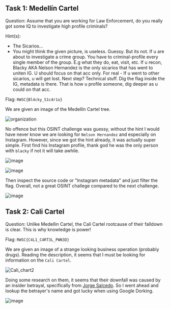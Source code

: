 ## Task 1: Medellín Cartel
Question: Assume that you are working for Law Enforcement, do you really got some IQ to investigate high profile criminals?

Hint(s):
* The Sicarios…
* You might think the given picture, is useless. Guessy. But its not. If u are about to investigate a crime group. You have to criminal-profile every single member of the group. E.g what they do, eat, visit, etc. If u recon, Blacky AKA Nelson Hernandez is the only sicarios that has went to uniten IG. U should focus on that acc only. For real - If u went to other sicarios, u will get lost. Next step? Technical stuff. Dig the flag inside the IG, metadata is there. That is how u profile someone, dig deeper as u could on that acc.

Flag: `RWSC{Bl4cky_S1c4r1o}`

We are given an image of the Medellín Cartel tree. 

![organization](https://github.com/warlocksmurf/localctf-writeups/assets/121353711/8a13289c-b261-473b-8d2a-49e51cc5b1ac)

No offence but this OSINT challenge was guessy, without the hint I would have never know we are looking for `Nelson Hernandez` and especially on Instagram. However, since we got the hint already, it was actually super simple. First find his Instagram profile, thank god he was the only person with `blacky` if not it will take awhile.

![image](https://github.com/warlocksmurf/localctf-writeups/assets/121353711/b1b00061-44bd-40d6-b288-40a5446fab49)

![image](https://github.com/warlocksmurf/localctf-writeups/assets/121353711/117505c4-6b7a-4896-8e85-23c6fb1b0be0)

Then inspect the source code or "Instagram metadata" and just filter the flag. Overall, not a great OSINT challege compared to the next challenge.

![image](https://github.com/warlocksmurf/localctf-writeups/assets/121353711/b17be348-364b-44d1-9a73-c8e0a5ef372f)

## Task 2: Cali Cartel
Question: Unlike Medellin Cartel, the Cali Cartel rootcause of their falldown is clear. This is why knowledge is power!

Flag: `RWSC{C4L1_C4RT3L_PWN3D}`

We are given an image of a strange looking business operation (probably drugs). Reading the description, it seems that I must be looking for information on the `Cali Cartel`.

![Cali_chart2](https://github.com/warlocksmurf/localctf-writeups/assets/121353711/0e476133-4b40-4eee-be25-430bcf9f882c)

Doing some research on them, it seems that their downfall was caused by an insider betrayal, specifically from [Jorge Salcedo](https://www.seattletimes.com/nation-world/a-daring-betrayal-helped-wipe-out-cali-cocaine-cartel/). So I went ahead and lookup the betrayer's name and got lucky when using Google Dorking.

![image](https://github.com/warlocksmurf/localctf-writeups/assets/121353711/0250fd69-e05f-4926-a622-76c202f8ee68)
